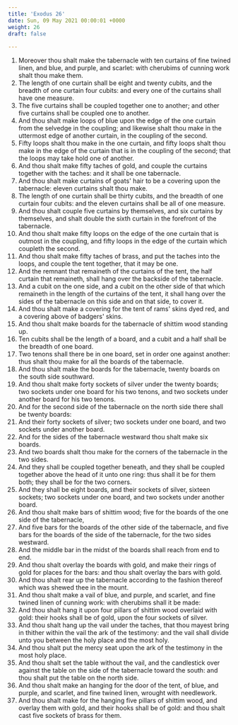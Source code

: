 ```yaml
---
title: 'Exodus 26'
date: Sun, 09 May 2021 00:00:01 +0000
weight: 26
draft: false
  
---
```


1. Moreover thou shalt make the tabernacle with ten curtains of fine twined linen, and blue, and purple, and scarlet: with cherubims of cunning work shalt thou make them.
2. The length of one curtain shall be eight and twenty cubits, and the breadth of one curtain four cubits: and every one of the curtains shall have one measure.
3. The five curtains shall be coupled together one to another; and other five curtains shall be coupled one to another.
4. And thou shalt make loops of blue upon the edge of the one curtain from the selvedge in the coupling; and likewise shalt thou make in the uttermost edge of another curtain, in the coupling of the second.
5. Fifty loops shalt thou make in the one curtain, and fifty loops shalt thou make in the edge of the curtain that is in the coupling of the second; that the loops may take hold one of another.
6. And thou shalt make fifty taches of gold, and couple the curtains together with the taches: and it shall be one tabernacle.
7. And thou shalt make curtains of goats' hair to be a covering upon the tabernacle: eleven curtains shalt thou make.
8. The length of one curtain shall be thirty cubits, and the breadth of one curtain four cubits: and the eleven curtains shall be all of one measure.
9. And thou shalt couple five curtains by themselves, and six curtains by themselves, and shalt double the sixth curtain in the forefront of the tabernacle.
10. And thou shalt make fifty loops on the edge of the one curtain that is outmost in the coupling, and fifty loops in the edge of the curtain which coupleth the second.
11. And thou shalt make fifty taches of brass, and put the taches into the loops, and couple the tent together, that it may be one.
12. And the remnant that remaineth of the curtains of the tent, the half curtain that remaineth, shall hang over the backside of the tabernacle.
13. And a cubit on the one side, and a cubit on the other side of that which remaineth in the length of the curtains of the tent, it shall hang over the sides of the tabernacle on this side and on that side, to cover it.
14. And thou shalt make a covering for the tent of rams' skins dyed red, and a covering above of badgers' skins.
15. And thou shalt make boards for the tabernacle of shittim wood standing up.
16. Ten cubits shall be the length of a board, and a cubit and a half shall be the breadth of one board.
17. Two tenons shall there be in one board, set in order one against another: thus shalt thou make for all the boards of the tabernacle.
18. And thou shalt make the boards for the tabernacle, twenty boards on the south side southward.
19. And thou shalt make forty sockets of silver under the twenty boards; two sockets under one board for his two tenons, and two sockets under another board for his two tenons.
20. And for the second side of the tabernacle on the north side there shall be twenty boards:
21. And their forty sockets of silver; two sockets under one board, and two sockets under another board.
22. And for the sides of the tabernacle westward thou shalt make six boards.
23. And two boards shalt thou make for the corners of the tabernacle in the two sides.
24. And they shall be coupled together beneath, and they shall be coupled together above the head of it unto one ring: thus shall it be for them both; they shall be for the two corners.
25. And they shall be eight boards, and their sockets of silver, sixteen sockets; two sockets under one board, and two sockets under another board.
26. And thou shalt make bars of shittim wood; five for the boards of the one side of the tabernacle,
27. And five bars for the boards of the other side of the tabernacle, and five bars for the boards of the side of the tabernacle, for the two sides westward.
28. And the middle bar in the midst of the boards shall reach from end to end.
29. And thou shalt overlay the boards with gold, and make their rings of gold for places for the bars: and thou shalt overlay the bars with gold.
30. And thou shalt rear up the tabernacle according to the fashion thereof which was shewed thee in the mount.
31. And thou shalt make a vail of blue, and purple, and scarlet, and fine twined linen of cunning work: with cherubims shall it be made:
32. And thou shalt hang it upon four pillars of shittim wood overlaid with gold: their hooks shall be of gold, upon the four sockets of silver.
33. And thou shalt hang up the vail under the taches, that thou mayest bring in thither within the vail the ark of the testimony: and the vail shall divide unto you between the holy place and the most holy.
34. And thou shalt put the mercy seat upon the ark of the testimony in the most holy place.
35. And thou shalt set the table without the vail, and the candlestick over against the table on the side of the tabernacle toward the south: and thou shalt put the table on the north side.
36. And thou shalt make an hanging for the door of the tent, of blue, and purple, and scarlet, and fine twined linen, wrought with needlework.
37. And thou shalt make for the hanging five pillars of shittim wood, and overlay them with gold, and their hooks shall be of gold: and thou shalt cast five sockets of brass for them.
